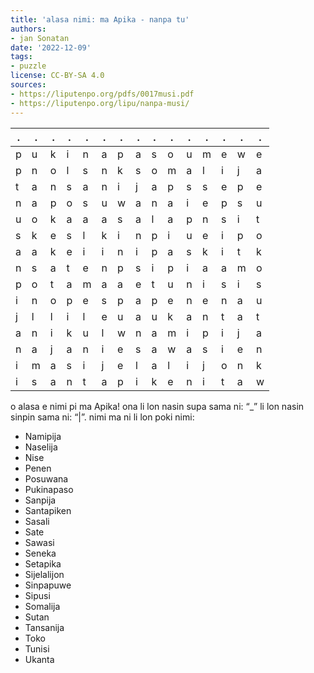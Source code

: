 ```yaml
---
title: 'alasa nimi: ma Apika - nanpa tu'
authors:
- jan Sonatan
date: '2022-12-09'
tags:
- puzzle
license: CC-BY-SA 4.0
sources:
- https://liputenpo.org/pdfs/0017musi.pdf
- https://liputenpo.org/lipu/nanpa-musi/
---
```


| .   | .   | .   | .   | .   | .   | .   | .   | .   | .   | .   | .   | .   | .   | .   |
| --- | --- | --- | --- | --- | --- | --- | --- | --- | --- | --- | --- | --- | --- | --- |
| p   | u   | k   | i   | n   | a   | p   | a   | s   | o   | u   | m   | e   | w   | e   |
| p   | n   | o   | l   | s   | n   | k   | s   | o   | m   | a   | l   | i   | j   | a   |
| t   | a   | n   | s   | a   | n   | i   | j   | a   | p   | s   | s   | e   | p   | e   |
| n   | a   | p   | o   | s   | u   | w   | a   | n   | a   | i   | e   | p   | s   | u   |
| u   | o   | k   | a   | a   | a   | s   | a   | l   | a   | p   | n   | s   | i   | t   |
| s   | k   | e   | s   | l   | k   | i   | n   | p   | i   | u   | e   | i   | p   | o   |
| a   | a   | k   | e   | i   | i   | n   | i   | p   | a   | s   | k   | i   | t   | k   |
| n   | s   | a   | t   | e   | n   | p   | s   | i   | p   | i   | a   | a   | m   | o   |
| p   | o   | t   | a   | m   | a   | a   | e   | t   | u   | n   | i   | s   | i   | s   |
| i   | n   | o   | p   | e   | s   | p   | a   | p   | e   | n   | e   | n   | a   | u   |
| j   | l   | l   | i   | l   | e   | u   | a   | u   | k   | a   | n   | t   | a   | t   |
| a   | n   | i   | k   | u   | l   | w   | n   | a   | m   | i   | p   | i   | j   | a   |
| n   | a   | j   | a   | n   | i   | e   | s   | a   | w   | a   | s   | i   | e   | n   |
| i   | m   | a   | s   | i   | j   | e   | l   | a   | l   | i   | j   | o   | n   | k   |
| i   | s   | a   | n   | t   | a   | p   | i   | k   | e   | n   | i   | t   | a   | w   |

o alasa e nimi pi ma Apika! ona li lon nasin supa sama ni: “\_” li lon nasin sinpin sama ni: “|”. nimi ma ni li lon poki nimi:

- Namipija
- Naselija
- Nise
- Penen
- Posuwana
- Pukinapaso
- Sanpija
- Santapiken
- Sasali
- Sate
- Sawasi
- Seneka
- Setapika
- Sijelalijon
- Sinpapuwe
- Sipusi
- Somalija
- Sutan
- Tansanija
- Toko
- Tunisi
- Ukanta